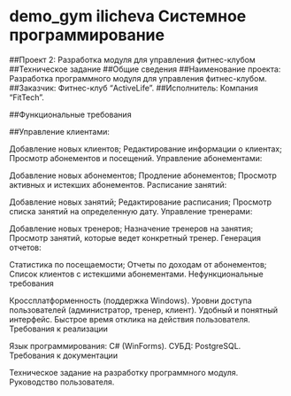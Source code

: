 # demo_gym ilicheva Системное программирование

##Проект 2: Разработка модуля для управления фитнес-клубом
##Техническое задание
##Общие сведения
##Наименование проекта: Разработка программного модуля для управления фитнес-клубом.
##Заказчик: Фитнес-клуб “ActiveLife”.
##Исполнитель: Компания “FitTech”.

##Функциональные требования

##Управление клиентами:

Добавление новых клиентов;
Редактирование информации о клиентах;
Просмотр абонементов и посещений.
Управление абонементами:

Добавление новых абонементов;
Продление абонементов;
Просмотр активных и истекших абонементов.
Расписание занятий:

Добавление новых занятий;
Редактирование расписания;
Просмотр списка занятий на определенную дату.
Управление тренерами:

Добавление новых тренеров;
Назначение тренеров на занятия;
Просмотр занятий, которые ведет конкретный тренер.
Генерация отчетов:

Статистика по посещаемости;
Отчеты по доходам от абонементов;
Список клиентов с истекшими абонементами.
Нефункциональные требования

Кроссплатформенность (поддержка Windows).
Уровни доступа пользователей (администратор, тренер, клиент).
Удобный и понятный интерфейс.
Быстрое время отклика на действия пользователя.
Требования к реализации

Язык программирования: C# (WinForms).
СУБД: PostgreSQL.
Требования к документации

Техническое задание на разработку программного модуля.
Руководство пользователя.
